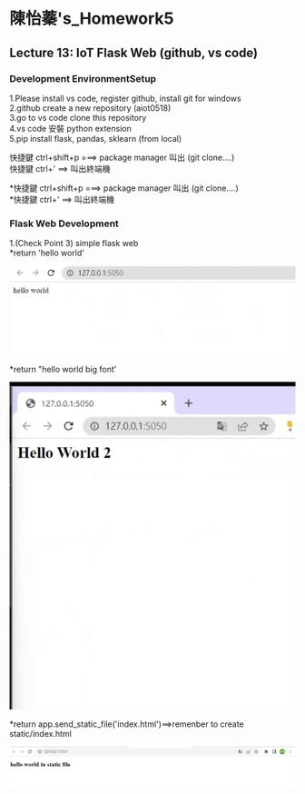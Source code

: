 # 陳怡蓁's_Homework5 
 
## Lecture 13: IoT Flask Web (github, vs code)  
### Development EnvironmentSetup   
  
   
1.Please install vs code, register github, install git for windows   
2.github create a new repository (aiot0518)      
3.go to vs code clone this repository    
4.vs code 安裝 python extension    
5.pip install flask, pandas, sklearn   (from local)

快捷鍵 ctrl+shift+p ===> package manager 叫出 (git clone....)      
快捷鍵 ctrl+' ==> 叫出終端機   



*快捷鍵 ctrl+shift+p ===> package manager 叫出 (git clone....)        
*快捷鍵 ctrl+' ==> 叫出終端機   




### Flask Web Development   
1.(Check Point 3) simple flask web   
  *return 'hello world'   

![image](/1.PNG)

  *return "hello world big font'   

![image](/2.PNG)   

  *return app.send_static_file('index.html')==>remenber to create static/index.html   

![image](/4.PNG)     

